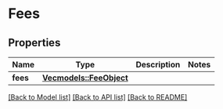 # Fees

## Properties

Name | Type | Description | Notes
------------ | ------------- | ------------- | -------------
**fees** | [**Vec<models::FeeObject>**](FeeObject.md) |  | 

[[Back to Model list]](../README.md#documentation-for-models) [[Back to API list]](../README.md#documentation-for-api-endpoints) [[Back to README]](../README.md)


